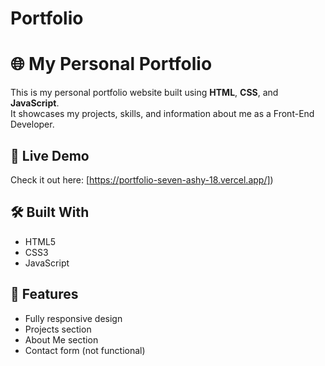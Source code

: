 # Portfolio

# 🌐 My Personal Portfolio

This is my personal portfolio website built using **HTML**, **CSS**, and **JavaScript**.  
It showcases my projects, skills, and information about me as a Front-End Developer.

## 🔗 Live Demo
Check it out here: [https://portfolio-seven-ashy-18.vercel.app/])

## 🛠️ Built With
- HTML5
- CSS3
- JavaScript

## 📂 Features
- Fully responsive design
- Projects section
- About Me section
- Contact form (not functional)
